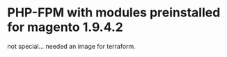 # PHP-FPM with modules preinstalled for magento 1.9.4.2

not special... needed an image for terraform.